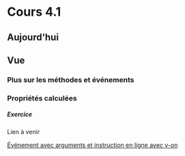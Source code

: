 # Cours 4.1

## Aujourd'hui

## Vue

### Plus sur les méthodes et événements

### Propriétés calculées

##### Exercice

Lien à venir
<!--[Luchador](https://tim-montmorency.com/timdoc/582-518MO/exercices/vue-luchador/){ .md-button } -->



[Événement avec arguments et instruction en ligne avec v-on](./vue/methodes-evenementshtml#gestion-devenement)